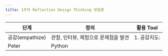 ```yaml
---
title: 1주차 Reflection Design Thinking 방법론
---
```

|단계|정의|활용 Tool|
|------|----------|---|
|공감\(empathize)|관찰, 인터뷰, 체험으로 문제점을 발견|1. 공감지도:|
|Peter|Python||
